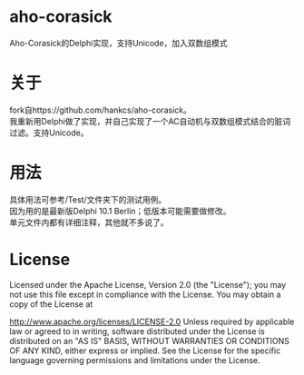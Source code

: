 # aho-corasick
Aho-Corasick的Delphi实现，支持Unicode，加入双数组模式

# 关于
fork自https://github.com/hankcs/aho-corasick。  
我重新用Delphi做了实现，并自己实现了一个AC自动机与双数组模式结合的脏词过滤。支持Unicode。

# 用法
具体用法可参考/Test/文件夹下的测试用例。  
因为用的是最新版Delphi 10.1 Berlin；低版本可能需要做修改。  
单元文件内都有详细注释，其他就不多说了。

# License

Licensed under the Apache License, Version 2.0 (the "License"); you may not use this file except in compliance with the License. You may obtain a copy of the License at

http://www.apache.org/licenses/LICENSE-2.0
Unless required by applicable law or agreed to in writing, software distributed under the License is distributed on an "AS IS" BASIS, WITHOUT WARRANTIES OR CONDITIONS OF ANY KIND, either express or implied. See the License for the specific language governing permissions and limitations under the License.
